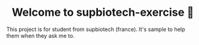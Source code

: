 <h1 align="center">Welcome to supbiotech-exercise 👋</h1>

This project is for student from supbiotech (france). It's sample to help them when they ask me to.
